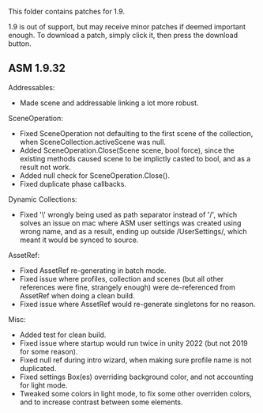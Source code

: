This folder contains patches for 1.9. 

1.9 is out of support, but may receive minor patches if deemed important enough. To download a patch, simply click it, then press the download button.

## ASM 1.9.32

Addressables:
- Made scene and addressable linking a lot more robust.

SceneOperation:
- Fixed SceneOperation not defaulting to the first scene of the collection, when SceneCollection.activeScene was null.
- Added SceneOperation.Close(Scene scene, bool force), since the existing methods caused scene to be implictly casted to bool, and as a result not work.
- Added null check for SceneOperation.Close().
- Fixed duplicate phase callbacks.

Dynamic Collections:
- Fixed '\\' wrongly being used as path separator instead of '/', which solves an issue on mac where ASM user settings was created using wrong name, and as a result, ending up outside /UserSettings/, which meant it would be synced to source.

AssetRef:
- Fixed AssetRef re-generating in batch mode.
- Fixed issue where profiles, collection and scenes (but all other references were fine, strangely enough) were de-referenced from AssetRef when doing a clean build.
- Fixed issue where AssetRef would re-generate singletons for no reason.

Misc:
- Added test for clean build.
- Fixed issue where startup would run twice in unity 2022 (but not 2019 for some reason).
- Fixed null ref during intro wizard, when making sure profile name is not duplicated.
- Fixed settings Box(es) overriding background color, and not accounting for light mode.
- Tweaked some colors in light mode, to fix some other overriden colors, and to increase contrast between some elements.
